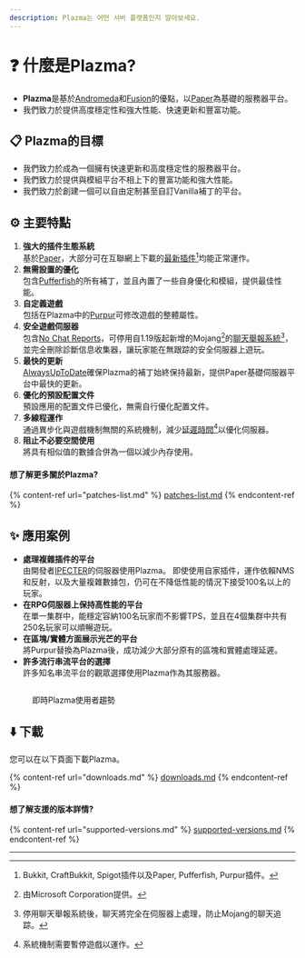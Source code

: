 ```yaml
---
description: Plazma는 어떤 서버 플랫폼인지 알아보세요.
---
```


# ❓ 什麼是Plazma?

- **Plazma**是基於[Andromeda](https://github.com/EarendelArchived/Andromeda)和[Fusion](https://github.com/RuinedTechnologyUnify/Fusion)的優點，以[Paper](https://github.com/PaperMC/Paper)為基礎的服務器平台。
- 我們致力於提供高度穩定性和強大性能、快速更新和豐富功能。

## 📋 Plazma的目標 <a href="#id-1" id="id-1"></a>

- 我們致力於成為一個擁有快速更新和高度穩定性的服務器平台。
- 我們致力於提供與模組平台不相上下的豐富功能和強大性能。
- 我們致力於創建一個可以自由定制甚至自訂Vanilla補丁的平台。

## ⚙️ 主要特點 <a href="#id-2" id="id-2"></a>

1. **強大的插件生態系統**\
   基於[Paper](https://github.com/PaperMC/Paper)，大部分可在互聯網上下載的[最新插件](#user-content-fn-1)[^1]均能正常運作。
2. **無需設置的優化**\
   包含[Pufferfish](https://github.com/pufferfish-gg/Pufferfish)的所有補丁，並且內置了一些自身優化和模組，提供最佳性能。
3. **自定義遊戲**\
   包括在Plazma中的[Purpur](https://github.com/PurpurMC/Purpur)可修改遊戲的整體屬性。
4. **安全遊戲伺服器**\
   包含[No Chat Reports](https://github.com/Aizistral-Studios/No-Chat-Reports)，可停用自1.19版起新增的Mojang[^2]的[聊天舉報系統](#user-content-fn-3)[^3]，並完全刪除診斷信息收集器，讓玩家能在無跟踪的安全伺服器上遊玩。
5. **最快的更新**\
   [AlwaysUpToDate](https://github.com/PlazmaMC/AlwaysUpToDate)確保Plazma的補丁始終保持最新，提供Paper基礎伺服器平台中最快的更新。
6. **優化的預設配置文件**\
   預設應用的配置文件已優化，無需自行優化配置文件。
7. **多線程運作**\
   通過異步化與遊戲機制無關的系統機制，減少[延遲時間](#user-content-fn-4)[^4]以優化伺服器。
8. **阻止不必要空間使用**\
   將具有相似值的數據合併為一個以減少內存使用。

#### 想了解更多關於Plazma? <a href="#etc-1" id="etc-1"></a>

{% content-ref url="patches-list.md" %}
[patches-list.md](patches-list.md)
{% endcontent-ref %}

## ✨ 應用案例 <a href="#id-3" id="id-3"></a>

- **處理複雜插件的平台**\
  由開發者[IPECTER](https://github.com/IPECTER)的伺服器使用Plazma。 即使使用自家插件，運作依賴NMS和反射，以及大量複雜數據包，仍可在不降低性能的情況下接受100名以上的玩家。
- **在RPG伺服器上保持高性能的平台**\
  在單一集群中，能穩定容納100名玩家而不影響TPS，並且在4個集群中共有250名玩家可以順暢遊玩。
- **在區塊/實體方面展示光芒的平台**\
  將Purpur替換為Plazma後，成功減少大部分原有的區塊和實體處理延遲。
- **許多流行串流平台的選擇**\
  許多知名串流平台的觀眾選擇使用Plazma作為其服務器。

<figure><img src="https://camo.githubusercontent.com/22acffd515755c2cee2078a7697ff35351c5ec7148eb2806deedbe63df1c4ed7/68747470733a2f2f6273746174732e6f72672f7369676e6174757265732f7365727665722d696d706c656d656e746174696f6e2f506c617a6d612e737667" alt=""><figcaption><p>即時Plazma使用者趨勢</p></figcaption></figure>

## ⬇️ 下載

您可以在以下頁面下載Plazma。

{% content-ref url="downloads.md" %}
[downloads.md](downloads.md)
{% endcontent-ref %}

#### 想了解支援的版本詳情?

{% content-ref url="supported-versions.md" %}
[supported-versions.md](supported-versions.md)
{% endcontent-ref %}

***

[^1]: Bukkit, CraftBukkit, Spigot插件以及Paper, Pufferfish, Purpur插件。

[^2]: 由Microsoft Corporation提供。

[^3]: 停用聊天舉報系統後，聊天將完全在伺服器上處理，防止Mojang的聊天追踪。

[^4]: 系統機制需要暫停遊戲以運作。
